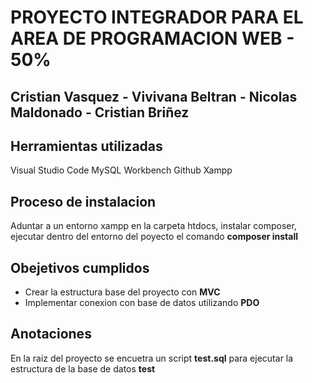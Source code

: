 # PROYECTO INTEGRADOR PARA EL AREA DE PROGRAMACION WEB - 50%
## Cristian Vasquez - Vivivana Beltran - Nicolas Maldonado -  Cristian Briñez

## Herramientas utilizadas
Visual Studio Code
MySQL Workbench
Github
Xampp

## Proceso de instalacion
Aduntar a un entorno xampp en la carpeta htdocs, instalar composer, ejecutar dentro del entorno del poyecto el comando **composer install**

## Obejetivos cumplidos
* Crear la estructura base del proyecto con **MVC**
* Implementar conexion con base de datos utilizando **PDO**

## Anotaciones
En la raiz del proyecto se encuetra un script **test.sql** para ejecutar la estructura de la base de datos **test**

